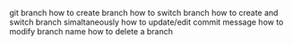 git branch
how to create branch
how to switch branch
how to create and switch branch simaltaneously
how to update/edit commit message
how to modify branch name
how to delete a branch